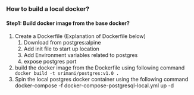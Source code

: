 ### How to build a local docker?

#### Step1: Build docker image from the base docker?
1. Create a Dockerfile
    (Explanation of Dockerfile below)
    1. Download from postgres:alpine
    2. Add init file to start up location
    3. Add Environment variables related to postgres
    4. expose postgres port
2. build the docker image from the Dockerfile using following command
    ``` docker build -t srimani/postgres:v1.0 .```
3. Spin the local postgres docker container using the following command
    ```  ```docker-compose -f docker-compose-postgresql-local.yml up -d
